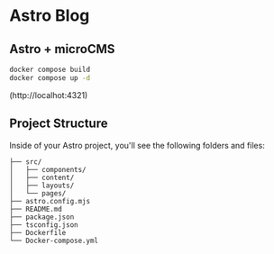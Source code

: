 # Astro Blog

## Astro + microCMS


```sh
docker compose build 
docker compose up -d
```

(http://localhot:4321)



## Project Structure

Inside of your Astro project, you'll see the following folders and files:

```text
├── src/
│   ├── components/
│   ├── content/
│   ├── layouts/
│   └── pages/
├── astro.config.mjs
├── README.md
├── package.json
├── tsconfig.json
├── Dockerfile
└── Docker-compose.yml
```

